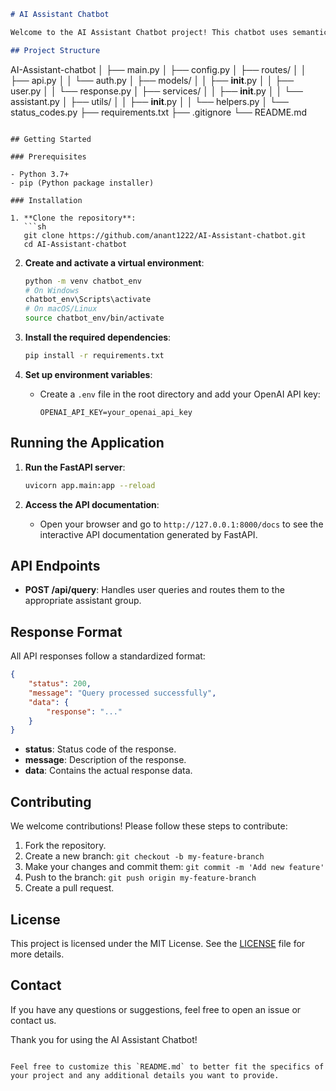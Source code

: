 ```markdown
# AI Assistant Chatbot

Welcome to the AI Assistant Chatbot project! This chatbot uses semantic routing to direct user queries to specialized assistant groups. The backend is built using FastAPI, and it integrates with OpenAI's API to generate responses.

## Project Structure

```
AI-Assistant-chatbot
│   ├── main.py
│   ├── config.py
│   ├── routes/
│   │   ├── api.py
│   │   └── auth.py
│   ├── models/
│   │   ├── __init__.py
│   │   ├── user.py
│   │   └── response.py
│   ├── services/
│   │   ├── __init__.py
│   │   └── assistant.py
│   ├── utils/
│   │   ├── __init__.py
│   │   └── helpers.py
│   └── status_codes.py
├── requirements.txt
├── .gitignore
└── README.md
```

## Getting Started

### Prerequisites

- Python 3.7+
- pip (Python package installer)

### Installation

1. **Clone the repository**:
   ```sh
   git clone https://github.com/anant1222/AI-Assistant-chatbot.git
   cd AI-Assistant-chatbot
   ```

2. **Create and activate a virtual environment**:
   ```sh
   python -m venv chatbot_env
   # On Windows
   chatbot_env\Scripts\activate
   # On macOS/Linux
   source chatbot_env/bin/activate
   ```

3. **Install the required dependencies**:
   ```sh
   pip install -r requirements.txt
   ```

4. **Set up environment variables**:
   - Create a `.env` file in the root directory and add your OpenAI API key:
     ```
     OPENAI_API_KEY=your_openai_api_key
     ```

## Running the Application

1. **Run the FastAPI server**:
   ```sh
   uvicorn app.main:app --reload
   ```

2. **Access the API documentation**:
   - Open your browser and go to `http://127.0.0.1:8000/docs` to see the interactive API documentation generated by FastAPI.

## API Endpoints

- **POST /api/query**: Handles user queries and routes them to the appropriate assistant group.

## Response Format

All API responses follow a standardized format:
```json
{
    "status": 200,
    "message": "Query processed successfully",
    "data": {
        "response": "..."
    }
}
```

- **status**: Status code of the response.
- **message**: Description of the response.
- **data**: Contains the actual response data.

## Contributing

We welcome contributions! Please follow these steps to contribute:

1. Fork the repository.
2. Create a new branch: `git checkout -b my-feature-branch`
3. Make your changes and commit them: `git commit -m 'Add new feature'`
4. Push to the branch: `git push origin my-feature-branch`
5. Create a pull request.

## License

This project is licensed under the MIT License. See the [LICENSE](LICENSE) file for more details.

## Contact

If you have any questions or suggestions, feel free to open an issue or contact us.

Thank you for using the AI Assistant Chatbot!
```

Feel free to customize this `README.md` to better fit the specifics of your project and any additional details you want to provide.
